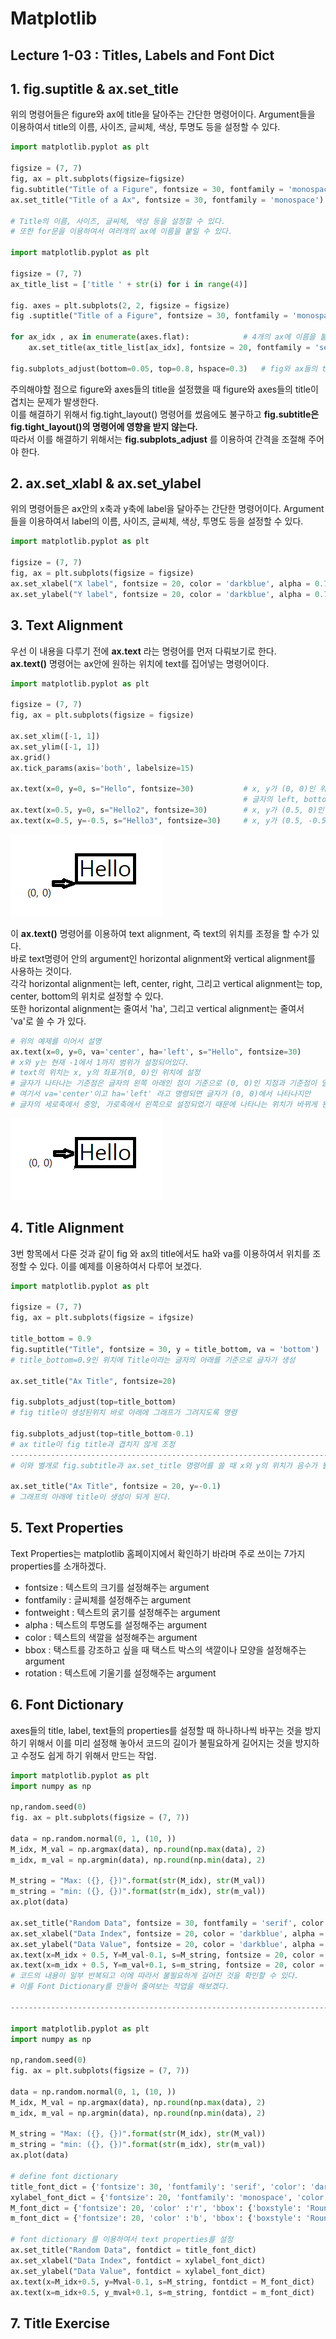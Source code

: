 # Matplotlib

## Lecture 1-03 : Titles, Labels and Font Dict

## 1. fig.suptitle & ax.set_title
위의 명령어들은 figure와 ax에 title을 달아주는 간단한 명령어이다. Argument들을 이용하여서 title의 이름, 사이즈, 글씨체, 색상, 투명도 등을 설정할 수 있다.    
```py
import matplotlib.pyplot as plt

figsize = (7, 7)
fig, ax = plt.subplots(figsize=figsize)
fig.subtitle("Title of a Figure", fontsize = 30, fontfamily = 'monospace')
ax.set_title("Title of a Ax", fontsize = 30, fontfamily = 'monospace')

# Title의 이름, 사이즈, 글씨체, 색상 등을 설정할 수 있다.
# 또한 for문을 이용하여서 여러개의 ax에 이름을 붙일 수 있다.

import matplotlib.pyplot as plt

figsize = (7, 7)
ax_title_list = ['title ' + str(i) for i in range(4)]

fig. axes = plt.subplots(2, 2, figsize = figsize)
fig .suptitle("Title of a Figure", fontsize = 30, fontfamily = 'monospace')

for ax_idx , ax in enumerate(axes.flat):            # 4개의 ax에 이름을 붙이는 반복문
    ax.set_title(ax_title_list[ax_idx], fontsize = 20, fontfamily = 'serif')

fig.subplots_adjust(bottom=0.05, top=0.8, hspace=0.3)   # fig와 ax들의 title이 겹치는 것을 방지하기 위함.
```
주의해야할 점으로 figure와 axes들의 title을 설정했을 때 figure와 axes들의 title이 겹치는 문제가 발생한다.   
이를 해결하기 위해서 fig.tight_layout() 명령어를 썼음에도 불구하고 **fig.subtitle은 fig.tight_layout()의 명령어에 영향을 받지 않는다.**   
따라서 이를 해결하기 위해서는 **fig.subplots_adjust** 를 이용하여 간격을 조절해 주어야 한다.

## 2. ax.set_xlabl & ax.set_ylabel
위의 명령어들은 ax안의 x축과 y축에 label을 달아주는 간단한 명령어이다. Argument들을 이용하여서 label의 이름, 사이즈, 글씨체, 색상, 투명도 등을 설정할 수 있다.
```py
import matplotlib.pyplot as plt

figsize = (7, 7)
fig, ax = plt.subplots(figsize = figsize)
ax.set_xlabel("X label", fontsize = 20, color = 'darkblue', alpha = 0.7)    # alpha는 투명도의 argument
ax.set_ylabel("Y label", fontsize = 20, color = 'darkblue', alpha = 0.7)    # alpha값이 높을 수록 선명하다.
```

## 3. Text Alignment
우선 이 내용을 다루기 전에 **ax.text** 라는 명령어를 먼저 다뤄보기로 한다.   
**ax.text()** 명령어는 ax안에 원하는 위치에 text를 집어넣는 명령어이다.
```py
import matplotlib.pyplot as plt

figsize = (7, 7)
fig, ax = plt.subplots(figsize = figsize)

ax.set_xlim([-1, 1])
ax.set_ylim([-1, 1])
ax.grid()
ax.tick_params(axis='both', labelsize=15)

ax.text(x=0, y=0, s="Hello", fontsize=30)           # x, y가 (0, 0)인 위치에 Hello라는 글자를 삽입
                                                    # 글자의 left, bottom을 기준으로 글자가 삽입
ax.text(x=0.5, y=0, s="Hello2", fontsize=30)        # x, y가 (0.5, 0)인 위치에 Hello2라는 글자를 삽입
ax.text(x=0.5, y=-0.5, s="Hello3", fontsize=30)     # x, y가 (0.5, -0.5)인 위치에 Hello3라는 글자를 삽입
```
![1](https://github.com/Hojeong827/TIL/blob/main/Python/matplolib/image/1.png)

이 **ax.text()** 명령어를 이용하여 text alignment, 즉 text의 위치를 조정을 할 수가 있다.   
바로 text명령어 안의 argument인 horizontal alignment와 vertical alignment를 사용하는 것이다.   
각각 horizontal alignment는 left, center, right, 그리고 vertical alignment는 top, center, bottom의 위치로 설정할 수 있다.   
또한 horizontal alignment는 줄여서 'ha', 그리고 vertical alignment는 줄여서 'va'로 쓸 수 가 있다.
```py
# 위의 예제를 이어서 설명
ax.text(x=0, y=0, va='center', ha='left', s="Hello", fontsize=30)
# x와 y는 현재 -1에서 1까지 범위가 설정되어있다.
# text의 위치는 x, y의 좌표가(0, 0)인 위치에 설정
# 글자가 나타나는 기준점은 글자의 왼쪽 아래인 점이 기준으로 (0, 0)인 지점과 기준점이 일치한다.
# 여기서 va='center'이고 ha='left' 라고 명령되면 글자가 (0, 0)에서 나타나지만
# 글자의 세로축에서 중앙, 가로축에서 왼쪽으로 설정되었기 때문에 나타나는 위치가 바뀌게 된다.
```
![2](https://github.com/Hojeong827/TIL/blob/main/Python/matplolib/image/2.png)

## 4. Title Alignment
3번 항목에서 다룬 것과 같이 fig 와 ax의 title에서도 ha와 va를 이용하여서 위치를 조정할 수 있다. 이를 예제를 이용하여서 다루어 보겠다.
```py
import matplotlib.pyplot as plt

figsize = (7, 7)
fig, ax = plt.subplots(figsize = ifgsize)

title_bottom = 0.9
fig.suptitle("Title", fontsize = 30, y = title_bottom, va = 'bottom')   
# title_bottom=0.9인 위치에 Title이라는 글자의 아래를 기준으로 글자가 생성

ax.set_title("Ax Title", fontsize=20)

fig.subplots_adjust(top=title_bottom)
# fig title이 생성된위치 바로 아래에 그래프가 그려지도록 명령

fig.subplots_adjust(top=title_bottom-0.1)
# ax title이 fig title과 겹치지 않게 조정
-------------------------------------------------------------------------------------------------------------------
# 이와 별개로 fig.subtitle과 ax.set_title 명령어를 쓸 때 x와 y의 위치가 음수가 될 수 있다.

ax.set_title("Ax Title", fontsize = 20, y=-0.1)
# 그래프의 아래에 title이 생성이 되게 된다.
```

## 5. Text Properties
Text Properties는 matplotlib 홈페이지에서 확인하기 바라며 주로 쓰이는 7가지 properties를 소개하겠다.
* fontsize : 텍스트의 크기를 설정해주는 argument
* fontfamily : 글씨체를 설정해주는 argument
* fontweight : 텍스트의 굵기를 설정해주는 argument
* alpha : 텍스트의 투명도를 설정해주는 argument
* color : 텍스트의 색깔을 설정해주는 argument
* bbox : 택스트를 강조하고 싶을 때 택스트 박스의 색깔이나 모양을 설정해주는 argument
* rotation : 텍스트에 기울기를 설정해주는 argument

## 6. Font Dictionary
axes들의 title, label, text들의 properties를 설정할 때 하나하나씩 바꾸는 것을 방지하기 위해서 이를 미리 설정해 놓아서 코드의 길이가 불필요하게 길어지는 것을 방지하고 수정도 쉽게 하기 위해서 만드는 작업.
```py
import matplotlib.pyplot as plt
import numpy as np

np,random.seed(0)
fig. ax = plt.subplots(figsize = (7, 7))

data = np.random.normal(0, 1, (10, ))
M_idx, M_val = np.argmax(data), np.round(np.max(data), 2)
m_idx, m_val = np.argmin(data), np.round(np.min(data), 2)

M_string = "Max: ({}, {})".format(str(M_idx), str(M_val))
m_string = "min: ({}, {})".format(str(m_idx), str(m_val))
ax.plot(data)

ax.set_title("Random Data", fontsize = 30, fontfamily = 'serif', color = 'darkblue', alpha = 0.8)
ax.set_xlabel("Data Index", fontsize = 20, color = 'darkblue', alpha = 0.6)
ax.set_ylabel("Data Value", fontsize = 20, color = 'darkblue', alpha = 0.6)
ax.text(x=M_idx + 0.5, Y=M_val-0.1, s=M_string, fontsize = 20, color = 'r' bbox={'boxstyle': 'Round', 'color': 'r', 'alphs': 0.3})
ax.text(x=m_idx + 0.5, Y=m_val+0.1, s=m_string, fontsize = 20, color = 'b' bbox={'boxstyle': 'Round', 'color': 'b', 'alphs': 0.3})
# 코드의 내용이 일부 반복되고 이에 따라서 불필요하게 길어진 것을 확인할 수 있다.
# 이를 Font Dictionary를 만들어 줄여보는 작업을 해보겠다.

---------------------------------------------------------------------------------------------------------------------------

import matplotlib.pyplot as plt
import numpy as np

np,random.seed(0)
fig. ax = plt.subplots(figsize = (7, 7))

data = np.random.normal(0, 1, (10, ))
M_idx, M_val = np.argmax(data), np.round(np.max(data), 2)
m_idx, m_val = np.argmin(data), np.round(np.min(data), 2)

M_string = "Max: ({}, {})".format(str(M_idx), str(M_val))
m_string = "min: ({}, {})".format(str(m_idx), str(m_val))
ax.plot(data)

# define font dictionary
title_font_dict = {'fontsize': 30, 'fontfamily': 'serif', 'color': 'darkblue', 'alpha': 0.8}
xylabel_font_dict = {'fontsize': 20, 'fontfamily': 'monospace', 'color': 'darkblue', 'alpha':0.6}
M_font_dict = {'fontsize': 20, 'color' :'r', 'bbox': {'boxstyle': 'Round', 'color': 'r', 'alpha': 0.3}}
m_font_dict = {'fontsize': 20, 'color' :'b', 'bbox': {'boxstyle': 'Round', 'color': 'b', 'alpha': 0.3}}

# font dictionary 를 이용하여서 text properties를 설정
ax.set_title("Random Data", fontdict = title_font_dict)
ax.set_xlabel("Data Index", fontdict = xylabel_font_dict)
ax.set_ylabel("Data Value", fontdict = xylabel_font_dict)
ax.text(x=M_idx+0.5, y=Mval-0.1, s=M_string, fontdict = M_font_dict)
ax.text(x=m_idx+0.5, y_mval+0.1, s=m_string, fontdict = m_font_dict)
```
## 7. Title Exercise
